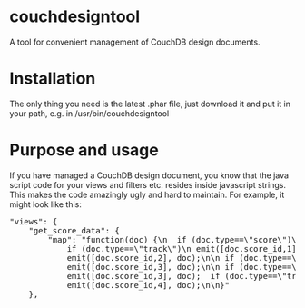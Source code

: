 couchdesigntool
===============

A tool for convenient management of CouchDB design documents.

Installation
============

The only thing you need is the latest .phar file, just download it and put it in your path, e.g. in /usr/bin/couchdesigntool

Purpose and usage
=================

If you have managed a CouchDB design document, you know that the java script code for your views and filters etc. resides inside javascript strings. This makes the code amazingly ugly and hard to maintain. For example, it might look like this:
<pre>
"views": {
    "get_score_data": {
        "map": "function(doc) {\n  if (doc.type==\"score\")\n    emit([doc._id,0], doc);\n\n 
            if (doc.type==\"track\")\n emit([doc.score_id,1], doc);\n\n  if (doc.type==\"recording\")\n
            emit([doc.score_id,2], doc);\n\n if (doc.type==\"trackasset\")\n 
            emit([doc.score_id,3], doc);\n\n if (doc.type==\"trackrecording\")\n 
            emit([doc.score_id,3], doc);  if (doc.type==\"trackeffect\")\n 
            emit([doc.score_id,4], doc);\n\n}"
    },
</pre>

